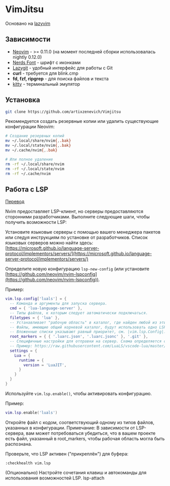 # VimJitsu

Основано на [lazyvim](https://www.lazyvim.org/)

## Зависимости

- [Neovim](https://github.com/neovim/neovim/blob/master/BUILD.md) - >= 0.11.0 (на момент последней сборки использовалась nightly 0.12.0)
- [Nerds Font](https://www.nerdfonts.com/) - шрифт с иконками
- [Lazygit](https://github.com/jesseduffield/lazygit/tree/master) - удобный интерфейс для работы с Git
- **curl** - требуется для blink.cmp
- **fd, fzf, ripgrep** - для поиска файлов и текста
- [kitty](https://sw.kovidgoyal.net/kitty/) - терминальный эмулятор

## Установка

```bash
git clone https://github.com/artixzenevich/Vimjitsu
```

Рекомендуется создать резервные копии или удалить существующие конфигурации Neovim:

```bash
# Создание резервных копий
mv ~/.local/share/nvim{,.bak}
mv ~/.local/state/nvim{,.bak}
mv ~/.cache/nvim{,.bak}

# Или полное удаление
rm -rf ~/.local/share/nvim
rm -rf ~/.local/state/nvim
rm -rf ~/.cache/nvim
```

## Работа с LSP

[Перевод](https://neovim.io/doc/user/lsp.html)

Nvim предоставляет LSP-клиент, но серверы предоставляются сторонними разработчиками. 
Выполните следующие шаги, чтобы получить возможности LSP:

Установите языковые серверы с помощью вашего менеджера пакетов или следуя инструкциям по установке от разработчиков. 
Список языковых серверов можно найти здесь: [https://microsoft.github.io/language-server-protocol/implementors/servers/](https://microsoft.github.io/language-server-protocol/implementors/servers/)

Определите новую конфигурацию `lsp-new-config` (или установите [https://github.com/neovim/nvim-lspconfig](https://github.com/neovim/nvim-lspconfig)). 

Пример:

```lua
vim.lsp.config['luals'] = {
  -- Команда и аргументы для запуска сервера.
  cmd = { 'lua-language-server' },
  -- Типы файлов, к которым следует автоматически подключаться.
  filetypes = { 'lua' },
  -- Устанавливает "рабочую область" в каталог, где найден любой из этих файлов.
  -- Файлы, имеющие общий корневой каталог, будут использовать одно LSP-подключение.
  -- Вложенные списки указывают равный приоритет, см. |vim.lsp.Config|.
  root_markers = { { '.luarc.json', '.luarc.jsonc' }, '.git' },
  -- Специфичные настройки для отправки на сервер. Схема определяется сервером.
  -- Пример: https://raw.githubusercontent.com/LuaLS/vscode-lua/master/setting/schema.json
  settings = {
    Lua = {
      runtime = {
        version = 'LuaJIT',
      }
    }
  }
}
```

Используйте `vim.lsp.enable()`, чтобы активировать конфигурацию. 

Пример:

```lua 
vim.lsp.enable('luals')
```

Откройте файл с кодом, соответствующий одному из типов файлов, указанных в конфигурации.
Примечание: В зависимости от LSP-сервера, вам может потребоваться убедиться, 
что в вашем проекте есть файл, указанный в root_markers, чтобы рабочая область могла быть распознана.

Проверьте, что LSP активен ("прикреплён") для буфера:

```text
:checkhealth vim.lsp
```

(Опционально) Настройте сочетания клавиш и автокоманды для использования возможностей LSP. lsp-attach

